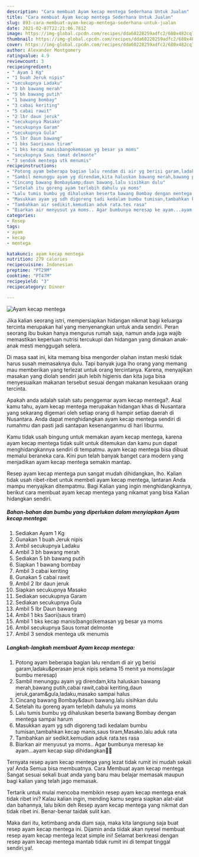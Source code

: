```yaml
---
description: "Cara membuat Ayam kecap mentega Sederhana Untuk Jualan"
title: "Cara membuat Ayam kecap mentega Sederhana Untuk Jualan"
slug: 893-cara-membuat-ayam-kecap-mentega-sederhana-untuk-jualan
date: 2021-02-07T22:21:06.781Z
image: https://img-global.cpcdn.com/recipes/dda60228259adfc2/680x482cq70/ayam-kecap-mentega-foto-resep-utama.jpg
thumbnail: https://img-global.cpcdn.com/recipes/dda60228259adfc2/680x482cq70/ayam-kecap-mentega-foto-resep-utama.jpg
cover: https://img-global.cpcdn.com/recipes/dda60228259adfc2/680x482cq70/ayam-kecap-mentega-foto-resep-utama.jpg
author: Alexander Montgomery
ratingvalue: 4.9
reviewcount: 3
recipeingredient:
- " Ayam 1 Kg"
- "1 buah Jeruk nipis"
- "secukupnya Ladaku"
- "3 bh bawang merah"
- "5 bh bawang putih"
- "1 bawang bombay"
- "3 cabai keriting"
- "5 cabai rawit"
- "2 lbr daun jeruk"
- "secukupnya Masako"
- "secukupnya Garam"
- "secukupnya Gula"
- "5 lbr Daun bawang"
- "1 bks Saorisaus tiram"
- "1 bks kecap manisbangokemasan yg besar ya moms"
- "secukupnya Saus tomat delmonte"
- "3 sendok mentega utk menumis"
recipeinstructions:
- "Potong ayam beberapa bagian lalu rendam di air yg berisi garam,ladaku&amp;perasan jeruk nipis selama 15 menit ya moms(agar bumbu meresap)"
- "Sambil menunggu ayam yg direndam,kita haluskan bawang merah,bawang putih,cabai rawit,cabai keriting,daun jeruk,garam&amp;gula,ladaku,masako sampai halus"
- "Cincang bawang Bombay&amp;daun bawang.lalu sisihkan dulu"
- "Setelah itu goreng ayam terlebih dahulu ya moms"
- "Lalu tumis bumbu yg dihaluskan beserta bawang Bombay dengan mentega sampai harum"
- "Masukkan ayam yg sdh digoreng tadi kedalam bumbu tumisan,tambahkan kecap manis,saus tiram,Masako.lalu aduk rata"
- "Tambahkan air sedikit.kemudian aduk rata.tes rasa"
- "Biarkan air menyusut ya moms.. Agar bumbunya meresap ke ayam...ayam kecap siap dihidangkan🥰🥰"
categories:
- Resep
tags:
- ayam
- kecap
- mentega

katakunci: ayam kecap mentega 
nutrition: 279 calories
recipecuisine: Indonesian
preptime: "PT29M"
cooktime: "PT47M"
recipeyield: "3"
recipecategory: Dinner

---
```



![Ayam kecap mentega](https://img-global.cpcdn.com/recipes/dda60228259adfc2/680x482cq70/ayam-kecap-mentega-foto-resep-utama.jpg)

Jika kalian seorang istri, mempersiapkan hidangan nikmat bagi keluarga tercinta merupakan hal yang menyenangkan untuk anda sendiri. Peran seorang ibu bukan hanya mengurus rumah saja, namun anda juga wajib memastikan keperluan nutrisi tercukupi dan hidangan yang dimakan anak-anak mesti menggugah selera.

Di masa  saat ini, kita memang bisa mengorder olahan instan meski tidak harus susah memasaknya dulu. Tapi banyak juga lho orang yang memang mau memberikan yang terlezat untuk orang tercintanya. Karena, menyajikan masakan yang diolah sendiri jauh lebih higienis dan kita juga bisa menyesuaikan makanan tersebut sesuai dengan makanan kesukaan orang tercinta. 



Apakah anda adalah salah satu penggemar ayam kecap mentega?. Asal kamu tahu, ayam kecap mentega merupakan hidangan khas di Nusantara yang sekarang digemari oleh setiap orang di hampir setiap daerah di Nusantara. Anda dapat menghidangkan ayam kecap mentega sendiri di rumahmu dan pasti jadi santapan kesenanganmu di hari liburmu.

Kamu tidak usah bingung untuk memakan ayam kecap mentega, karena ayam kecap mentega tidak sulit untuk ditemukan dan kamu pun dapat menghidangkannya sendiri di tempatmu. ayam kecap mentega bisa dibuat memalui beraneka cara. Kini pun telah banyak banget cara modern yang menjadikan ayam kecap mentega semakin mantap.

Resep ayam kecap mentega pun sangat mudah dihidangkan, lho. Kalian tidak usah ribet-ribet untuk membeli ayam kecap mentega, lantaran Anda mampu menyajikan ditempatmu. Bagi Kalian yang ingin menghidangkannya, berikut cara membuat ayam kecap mentega yang nikamat yang bisa Kalian hidangkan sendiri.

<!--inarticleads1-->

##### Bahan-bahan dan bumbu yang diperlukan dalam menyiapkan Ayam kecap mentega:

1. Sediakan  Ayam 1 Kg
1. Gunakan 1 buah Jeruk nipis
1. Ambil secukupnya Ladaku
1. Ambil 3 bh bawang merah
1. Sediakan 5 bh bawang putih
1. Siapkan 1 bawang bombay
1. Ambil 3 cabai keriting
1. Gunakan 5 cabai rawit
1. Ambil 2 lbr daun jeruk
1. Siapkan secukupnya Masako
1. Sediakan secukupnya Garam
1. Sediakan secukupnya Gula
1. Ambil 5 lbr Daun bawang
1. Ambil 1 bks Saori(saus tiram)
1. Ambil 1 bks kecap manis(bango)kemasan yg besar ya moms
1. Ambil secukupnya Saus tomat delmonte
1. Ambil 3 sendok mentega utk menumis




<!--inarticleads2-->

##### Langkah-langkah membuat Ayam kecap mentega:

1. Potong ayam beberapa bagian lalu rendam di air yg berisi garam,ladaku&amp;perasan jeruk nipis selama 15 menit ya moms(agar bumbu meresap)
1. Sambil menunggu ayam yg direndam,kita haluskan bawang merah,bawang putih,cabai rawit,cabai keriting,daun jeruk,garam&amp;gula,ladaku,masako sampai halus
1. Cincang bawang Bombay&amp;daun bawang.lalu sisihkan dulu
1. Setelah itu goreng ayam terlebih dahulu ya moms
1. Lalu tumis bumbu yg dihaluskan beserta bawang Bombay dengan mentega sampai harum
1. Masukkan ayam yg sdh digoreng tadi kedalam bumbu tumisan,tambahkan kecap manis,saus tiram,Masako.lalu aduk rata
1. Tambahkan air sedikit.kemudian aduk rata.tes rasa
1. Biarkan air menyusut ya moms.. Agar bumbunya meresap ke ayam...ayam kecap siap dihidangkan🥰🥰




Ternyata resep ayam kecap mentega yang lezat tidak rumit ini mudah sekali ya! Anda Semua bisa membuatnya. Cara Membuat ayam kecap mentega Sangat sesuai sekali buat anda yang baru mau belajar memasak maupun bagi kalian yang telah jago memasak.

Tertarik untuk mulai mencoba membikin resep ayam kecap mentega enak tidak ribet ini? Kalau kalian ingin, mending kamu segera siapkan alat-alat dan bahannya, lalu bikin deh Resep ayam kecap mentega yang nikmat dan tidak ribet ini. Benar-benar taidak sulit kan. 

Maka dari itu, ketimbang anda diam saja, maka kita langsung saja buat resep ayam kecap mentega ini. Dijamin anda tiidak akan nyesel membuat resep ayam kecap mentega lezat simple ini! Selamat berkreasi dengan resep ayam kecap mentega mantab tidak rumit ini di tempat tinggal sendiri,ya!.

